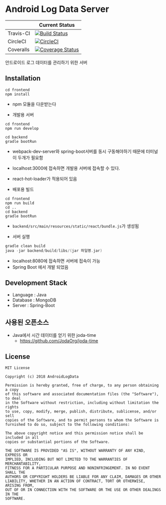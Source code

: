 # Android Log Data Server

|  | Current Status |
|--------|--------|
| Travis-CI | [![Build Status](https://travis-ci.org/AndroidLogData/Logdata-Server-Spring.svg?branch=develop)](https://travis-ci.org/AndroidLogData/Logdata-Server-Spring) |
| CircleCI | [![CircleCI](https://circleci.com/gh/AndroidLogData/Logdata-Server-Spring/tree/develop.svg?style=svg)](https://circleci.com/gh/AndroidLogData/Logdata-Server-Spring/tree/develop) |
| Coveralls | [![Coverage Status](https://coveralls.io/repos/github/AndroidLogData/Logdata-Server-Spring/badge.svg?branch=develop)](https://coveralls.io/github/AndroidLogData/Logdata-Server-Spring?branch=develop) |

안드로이드 로그 데이터를 관리하기 위한 서버

## Installation
```text
cd frontend
npm install
```
* npm 모듈을 다운받는다

* 개발용 서버
```text
cd frontend
npm run develop
```
```text
cd backend
gradle bootRun
```

* webpack-dev-server와 spring-boot서버를 동시 구동해야하기 때문에 터미널이 두개가 필요함
* localhost:3000에 접속하면 개발용 서버에 접속할 수 있다.
* react-hot-loader가 적용되어 있음

* 배포용 빌드
```text
cd frontend
npm run build
cd ..
cd backend
gradle bootRun
```

* ```backend/src/main/resources/static/react/bundle.js```가 생성됨

* 서버 실행
```gradle
gradle clean build
java -jar backend/build/libs/(jar 파일명.jar)
```

* localhost:8080에 접속하면 서버에 접속이 가능
* Spring Boot 에서 개발 되었음

## Development Stack
* Language : Java
* Database : MongoDB
* Server : Spring-Boot

## 사용된 오픈소스
* Java에서 시간 데이터를 얻기 위한 joda-time
	* https://github.com/JodaOrg/joda-time

## License
```
MIT License

Copyright (c) 2018 AndroidLogData

Permission is hereby granted, free of charge, to any person obtaining a copy
of this software and associated documentation files (the "Software"), to deal
in the Software without restriction, including without limitation the rights
to use, copy, modify, merge, publish, distribute, sublicense, and/or sell
copies of the Software, and to permit persons to whom the Software is
furnished to do so, subject to the following conditions:

The above copyright notice and this permission notice shall be included in all
copies or substantial portions of the Software.

THE SOFTWARE IS PROVIDED "AS IS", WITHOUT WARRANTY OF ANY KIND, EXPRESS OR
IMPLIED, INCLUDING BUT NOT LIMITED TO THE WARRANTIES OF MERCHANTABILITY,
FITNESS FOR A PARTICULAR PURPOSE AND NONINFRINGEMENT. IN NO EVENT SHALL THE
AUTHORS OR COPYRIGHT HOLDERS BE LIABLE FOR ANY CLAIM, DAMAGES OR OTHER
LIABILITY, WHETHER IN AN ACTION OF CONTRACT, TORT OR OTHERWISE, ARISING FROM,
OUT OF OR IN CONNECTION WITH THE SOFTWARE OR THE USE OR OTHER DEALINGS IN THE
SOFTWARE.
```
